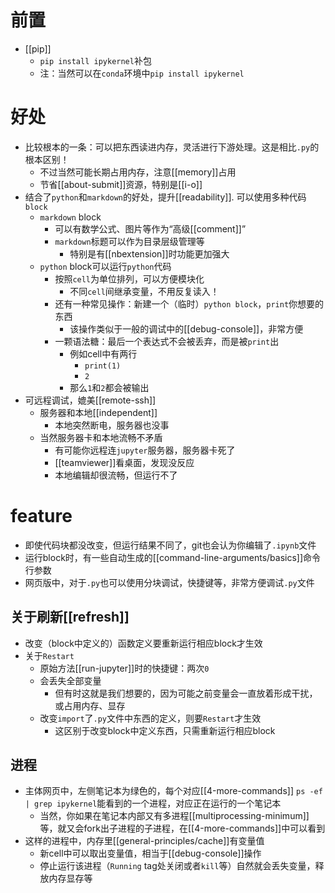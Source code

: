 # 前置
- [[pip]]
  - `pip install ipykernel`补包
  - 注：当然可以在`conda`环境中`pip install ipykernel`
# 好处
- 比较根本的一条：可以把东西读进内存，灵活进行下游处理。这是相比`.py`的根本区别！
  - 不过当然可能长期占用内存，注意[[memory]]占用
  - 节省[[about-submit]]资源，特别是[[i-o]]
- 结合了`python`和`markdown`的好处，提升[[readability]]. 可以使用多种代码`block`
  - `markdown` block
    - 可以有数学公式、图片等作为“高级[[comment]]”
    - `markdown`标题可以作为目录层级管理等
      - 特别是有[[nbextension]]时功能更加强大
  - `python` block可以运行`python`代码
    - 按照`cell`为单位排列，可以方便模块化
      - 不同`cell`间继承变量，不用反复读入！
    - 还有一种常见操作：新建一个（临时）`python block`，`print`你想要的东西
      - 该操作类似于一般的调试中的[[debug-console]]，非常方便
    - 一颗语法糖：最后一个表达式不会被丢弃，而是被`print`出
      - 例如cell中有两行
        - `print(1)`
        - `2`
      - 那么`1`和`2`都会被输出
- 可远程调试，媲美[[remote-ssh]]
  - 服务器和本地[[independent]]
    - 本地突然断电，服务器也没事
  - 当然服务器卡和本地流畅不矛盾
    - 有可能你远程连`jupyter`服务器，服务器卡死了
    - [[teamviewer]]看桌面，发现没反应
    - 本地编辑却很流畅，但运行不了
# feature
- 即使代码块都没改变，但运行结果不同了，git也会认为你编辑了`.ipynb`文件
- 运行block时，有一些自动生成的[[command-line-arguments/basics]]命令行参数
- 网页版中，对于`.py`也可以使用分块调试，快捷键等，非常方便调试`.py`文件
## 关于刷新[[refresh]]
- 改变（block中定义的）函数定义要重新运行相应block才生效
- 关于`Restart`
  - 原始方法[[run-jupyter]]时的快捷键：两次`0`
  - 会丢失全部变量
    - 但有时这就是我们想要的，因为可能之前变量会一直放着形成干扰，或占用内存、显存
  - 改变`import`了`.py`文件中东西的定义，则要`Restart`才生效
    - 这区别于改变block中定义东西，只需重新运行相应block
## 进程
- 主体网页中，左侧笔记本为绿色的，每个对应[[4-more-commands]] `ps -ef | grep ipykernel`能看到的一个进程，对应正在运行的一个笔记本
  - 当然，你如果在笔记本内部又有多进程[[multiprocessing-minimum]]等，就又会fork出子进程的子进程，在[[4-more-commands]]中可以看到
- 这样的进程中，内存里[[general-principles/cache]]有变量值
  - 新cell中可以取出变量值，相当于[[debug-console]]操作
  - 停止运行该进程（`Running` tag处关闭或者`kill`等）自然就会丢失变量，释放内存显存等